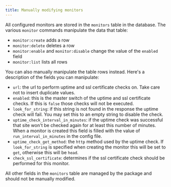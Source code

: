 ```yaml
---
title: Manually modifying monitors
---
```


All configured monitors are stored in the `monitors` table in the database. The various `monitor` commands manipulate the data that table:
 
 - `monitor:create` adds a row
 - `monitor:delete` deletes a row
 - `monitor:enable` and `monitor:disable` change the value of the `enabled` field
 - `monitor:list` lists all rows
 
You can also manually manipulate the table rows instead. Here's a description of the fields you can manipulate:
 
 - `url`: the url to perform uptime and ssl certificate checks on. Take care not to insert duplicate values.
 - `enabled`: this is the master switch of the uptime and ssl certificate checks. If this is `false` those checks will not be executed.
 - `look_for_string`: if this string is not found in the response the uptime check will fail. You may set this to an empty string to disable the check.
 - `uptime_check_interval_in_minutes`: if the uptime check was successful that site won't be checked again for at least this number of minutes. When a monitor is created this field is filled with the value of `run_interval_in_minutes` in the config file.
 - `uptime_check_get_method`: the `http` method used by the uptime check. If `look_for_string` is specified when creating the monitor this will be set to `get`, otherwise this will be `head`.
 - `check_ssl_certificate`: determines if the ssl certificate check should be performed for this monitor.
 
 All other fields in the `monitors` table are managed by the package and should not be manually modified.
 
